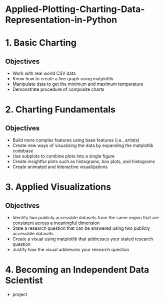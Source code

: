 # Applied-Plotting-Charting-Data-Representation-in-Python

# 1. Basic Charting

## Objectives
- Work with real world CSV data
- Know how to create a line graph using matplotlib
- Manipulate data to get the minimum and maximum temperature
- Demonstrate procedure of composite charts

# 2. Charting Fundamentals

## Objectives
- Build more complex features using base features (i.e., artists)
- Create new ways of visualizing the data by expanding the matplotlib codebase
- Use subplots to combine plots into a single figure
- Create insightful plots such as histograms, box plots, and histograms
- Create animated and interactive visualizations

# 3. Applied Visualizations

## Objectives
- Identify two publicly accessible datasets from the same region that are consistent across a meaningful dimension
- State a research question that can be answered using two publicly accessible datasets
- Create a visual using matplotlib that addresses your stated research question
- Justify how the visual addresses your research question

# 4. Becoming an Independent Data Scientist
  - project
     
